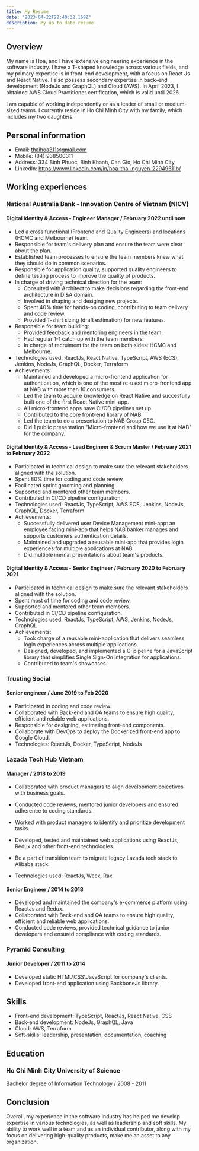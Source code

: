 ```yaml
---
title: My Resume
date: "2023-04-22T22:40:32.169Z"
description: My up to date resume.
---
```


## Overview

My name is Hoa, and I have extensive engineering experience in the software industry. I have a T-shaped knowledge across various fields, and my primary expertise is in front-end development, with a focus on React Js and React Native. I also possess secondary expertise in back-end development (NodeJs and GraphQL) and Cloud (AWS). In April 2023, I obtained AWS Cloud Practitioner certification, which is valid until 2026.

I am capable of working independently or as a leader of small or medium-sized teams. I currently reside in Ho Chi Minh City with my family, which includes my two daughters.

## Personal information

- Email: thaihoa311@gmail.com
- Mobile: (84) 938500311
- Address: 334 Binh Phuoc, Binh Khanh, Can Gio, Ho Chi Minh City
- LinkedIn: https://www.linkedin.com/in/hoa-thai-nguyen-22949611b/

## Working experiences

### National Australia Bank - Innovation Centre of Vietnam (NICV)

#### Digital Identity & Access - Engineer Manager / February 2022 until now

- Led a cross functional (Frontend and Quality Engineers) and locations (HCMC and Melbourne) team.
- Responsible for team's delivery plan and ensure the team were clear about the plan.
- Established team processes to ensure the team members knew what they should do in common scenarios.
- Responsible for application quality, supported quality engineers to define testing process to improve the quality of products.
- In charge of driving technical direction for the team:
    - Consulted with Architect to make decisions regarding the front-end architecture in DI&A domain.
    - Involved in shaping and desiging new projects.
    - Spent 40% time for hands-on coding, contributing to team delivery and code review.
    - Provided T-shirt sizing (draft estimation) for new features.
- Responsible for team building:
    - Provided feedback and mentoring engineers in the team.
    - Had regular 1-1 catch up with the team members.
    - In charge of recruiment for the team on both sides: HCMC and Melbourne.
- Technologies used: ReactJs, React Native, TypeScript, AWS (ECS), Jenkins, NodeJs, GraphQL, Docker, Terraform
- Achievements:
    - Maintained and developed a micro-frontend application for authentication, which is one of the most re-used micro-frontend app at NAB with more than 10 consumers.
    - Led the team to aqquire knowledge on React Native and succesfully built one of the first React Native mini-app.
    - All micro-frontend apps have CI/CD pipelines set up.
    - Contributed to the core front-end library of NAB.
    - Led the team to do a presentation to NAB Group CEO.
    - Did 1 public presentation "Micro-frontend and how we use it at NAB" for the company.

#### Digital Identity & Access - Lead Engineer & Scrum Master / February 2021 to February 2022

- Participated in technical design to make sure the relevant stakeholders aligned with the solution.
- Spent 80% time for coding and code review.
- Facilicated sprint grooming and planning.
- Supported and mentored other team members.
- Contributed in CI/CD pipeline configuration.
- Technologies used: ReactJs, TypeScript, AWS ECS, Jenkins, NodeJs, GraphQL, Docker, Terraform
- Achievements:
    - Successfully delivered user Device Management mini-app: an employee facing mini-app that helps NAB banker manages and supports customers authentication details.
    - Maintained and upgraded a reusable mini-app that provides login experiences for multiple applications at NAB.
    - Did multiple inernal presentations about team's products.


#### Digital Identity & Access - Senior Engineer / February 2020 to February 2021

- Participated in technical design to make sure the relevant stakeholders aligned with the solution.
- Spent most of time for coding and code review.
- Supported and mentored other team members.
- Contributed in CI/CD pipeline configuration.
- Technologies used: ReactJs, TypeScript, AWS, Jenkins, NodeJs, GraphQL
- Achievements:
    - Took charge of a reusable mini-application that delivers seamless login experiences across multiple applications.
    - Designed, developed, and implemented a CI pipeline for a JavaScript library that simplifies Single Sign-On integration for applications.
    - Contributed to team's showcases.


### Trusting Social

#### Senior engineer / June 2019 to Feb 2020

- Participated in coding and code review.
- Collaborated with Back-end and QA teams to ensure high quality, efficient and reliable web applications.
- Responsible for designing, estimating front-end components.
- Collaborate with DevOps to deploy the Dockerized front-end app to Google Cloud.
- Technologies: ReactJs, Docker, TypeScript, NodeJs

### Lazada Tech Hub Vietnam

#### Manager / 2018 to 2019

- Collaborated with product managers to align development objectives with business goals.
- Conducted code reviews, mentored junior developers and ensured adherence to coding standards.
- Worked with product managers to identify and prioritize development tasks.
- Developed, tested and maintained web applications using ReactJs, Redux and other front-end technologies.
- Be a part of transition team to migrate legacy Lazada tech stack to Alibaba stack.

- Technologies used: ReactJs, Weex, Rax

#### Senior Engineer / 2014 to 2018

- Developed and maintained the company's e-commerce platform using ReactJs and Redux.
- Collaborated with Back-end and QA teams to ensure high quality, efficient and reliable web applications.
- Conducted code reviews, provided technical guidance to junior developers and ensured compliance with coding standards.

### Pyramid Consulting

#### Junior Developer / 2011 to 2014

- Developed static HTML\CSS\JavaScript for company's clients.
- Developed front-end application using BackboneJs library.

## Skills

- Front-end development: TypeScript, ReactJs, React Native, CSS
- Back-end development: NodeJs, GraphQL, Java
- Cloud: AWS, Terraform
- Soft-skills: leadership, presentation, documentation, coaching

## Education

### Ho Chi Minh City University of Science
Bachelor degree of Information Technology / 2008 - 2011

## Conclusion

Overall, my experience in the software industry has helped me develop expertise in various technologies, as well as leadership and soft skills. My ability to work well in a team and as an individual contributor, along with my focus on delivering high-quality products, make me an asset to any organization.